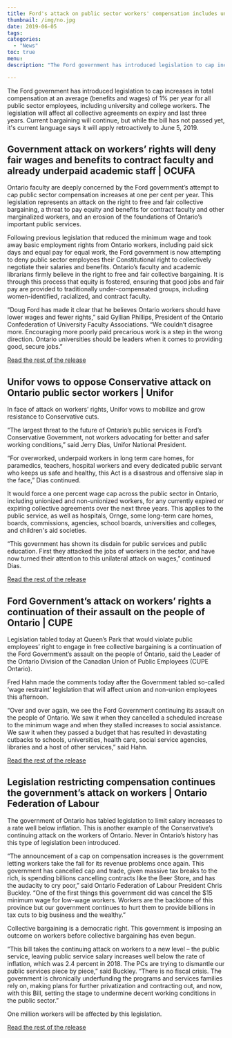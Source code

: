```yaml
---
title: Ford's attack on public sector workers' compensation includes university and college workers
thumbnail: /img/no.jpg
date: 2019-06-05
tags:
categories:
  - "News"
toc: true
menu: 
description: "The Ford government has introduced legislation to cap increases in total compensation at an average (benefits and wages) of 1% per year for all public sector employees, including university and college workers. The legislation will affect all collective agreements on expiry and last three years. Current bargaining will continue, and while the bill has not passed, it may apply retroactively to deals reached since June 5, 2019."

---
```


The Ford government has introduced legislation to cap increases in total compensation at an average (benefits and wages) of 1% per year for all public sector employees, including university and college workers. The legislation will affect all collective agreements on expiry and last three years. Current bargaining will continue, but while the bill has not passed yet, it's current language says it will apply retroactively to June 5, 2019.


## Government attack on workers’ rights will deny fair wages and benefits to contract faculty and already underpaid academic staff | OCUFA

Ontario faculty are deeply concerned by the Ford government’s attempt to cap public sector compensation increases at one per cent per year. This legislation represents an attack on the right to free and fair collective bargaining, a threat to pay equity and benefits for contract faculty and other marginalized workers, and an erosion of the foundations of Ontario’s important public services.

Following previous legislation that reduced the minimum wage and took away basic employment rights from Ontario workers, including paid sick days and equal pay for equal work, the Ford government is now attempting to deny public sector employees their Constitutional right to collectively negotiate their salaries and benefits. Ontario’s faculty and academic librarians firmly believe in the right to free and fair collective bargaining. It is through this process that equity is fostered, ensuring that good jobs and fair pay are provided to traditionally under-compensated groups, including women-identified, racialized, and contract faculty.

“Doug Ford has made it clear that he believes Ontario workers should have lower wages and fewer rights,” said Gyllian Phillips, President of the Ontario Confederation of University Faculty Associations. “We couldn’t disagree more. Encouraging more poorly paid precarious work is a step in the wrong direction. Ontario universities should be leaders when it comes to providing good, secure jobs.”

[Read the rest of the release](https://ocufa.on.ca/press-releases/government-attack-on-workers-rights-will-deny-fair-wages-and-benefits-to-contract-faculty-and-already-underpaid-academic-staff/)

## Unifor vows to oppose Conservative attack on Ontario public sector workers | Unifor

 In face of attack on workers’ rights, Unifor vows to mobilize and grow resistance to Conservative cuts.

“The largest threat to the future of Ontario’s public services is Ford’s Conservative Government, not workers advocating for better and safer working conditions,” said Jerry Dias, Unifor National President.

“For overworked, underpaid workers in long term care homes, for paramedics, teachers, hospital workers and every dedicated public servant who keeps us safe and healthy, this Act is a disastrous and offensive slap in the face,” Dias continued.

It would force a one percent wage cap across the public sector in Ontario, including unionized and non-unionized workers, for any currently expired or expiring collective agreements over the next three years. This applies to the public service, as well as hospitals, Ornge, some long-term care homes, boards, commissions, agencies, school boards, universities and colleges, and children's aid societies.

“This government has shown its disdain for public services and public education. First they attacked the jobs of workers in the sector, and have now turned their attention to this unilateral attack on wages,” continued Dias.

[Read the rest of the release](https://unifor.org/en/whats-new/press-room/unifor-vows-oppose-conservative-attack-ontario-public-sector-workers)


## Ford Government’s attack on workers’ rights a continuation of their assault on the people of Ontario | CUPE

 Legislation tabled today at Queen’s Park that would violate public employees’ right to engage in free collective bargaining is a continuation of the Ford Government’s assault on the people of Ontario, said the Leader of the Ontario Division of the Canadian Union of Public Employees (CUPE Ontario).

Fred Hahn made the comments today after the Government tabled so-called ‘wage restraint’ legislation that will affect union and non-union employees this afternoon.

“Over and over again, we see the Ford Government continuing its assault on the people of Ontario. We saw it when they cancelled a scheduled increase to the minimum wage and when they stalled increases to social assistance. We saw it when they passed a budget that has resulted in devastating cutbacks to schools, universities, health care, social service agencies, libraries and a host of other services,” said Hahn.

[Read the rest of the release](https://cupe.on.ca/ford-governments-attack-on-workers-rights-a-continuation-of-their-assault-on-the-people-of-ontario-says-cupe-ontario-president/)


## Legislation restricting compensation continues the government’s attack on workers | Ontario Federation of Labour

The government of Ontario has tabled legislation to limit salary increases to a rate well below inflation. This is another example of the Conservative’s continuing attack on the workers of Ontario. Never in Ontario’s history has this type of legislation been introduced.

“The announcement of a cap on compensation increases is the government letting workers take the fall for its revenue problems once again. This government has cancelled cap and trade, given massive tax breaks to the rich, is spending billions cancelling contracts like the Beer Store, and has the audacity to cry poor,” said Ontario Federation of Labour President Chris Buckley. “One of the first things this government did was cancel the $15 minimum wage for low-wage workers. Workers are the backbone of this province but our government continues to hurt them to provide billions in tax cuts to big business and the wealthy.”

Collective bargaining is a democratic right. This government is imposing an outcome on workers before collective bargaining has even begun.

“This bill takes the continuing attack on workers to a new level – the public service, leaving public service salary increases well below the rate of inflation, which was 2.4 percent in 2018. The PCs are trying to dismantle our public services piece by piece,” said Buckley. “There is no fiscal crisis. The government is chronically underfunding the programs and services families rely on, making plans for further privatization and contracting out, and now, with this Bill, setting the stage to undermine decent working conditions in the public sector.”

One million workers will be affected by this legislation.

[Read the rest of the release](http://ofl.ca/legislation-restricting-wages-continues-the-governments-attack-on-workers-says-ontario-federation-of-labour/)


